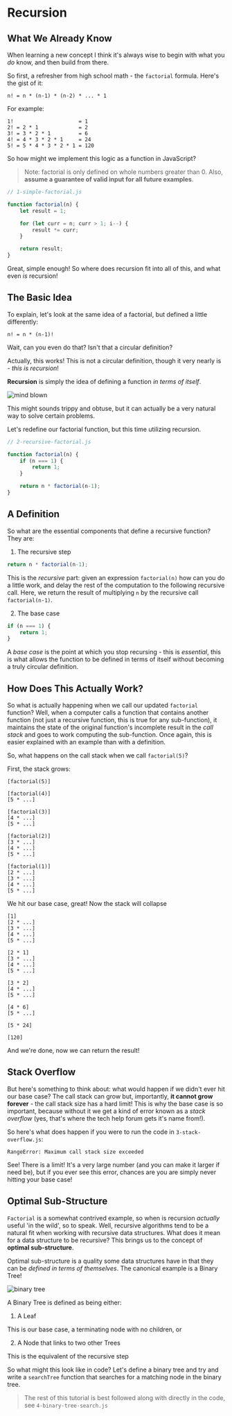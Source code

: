 # Recursion

## What We Already Know

When learning a new concept I think it's always wise to begin with what you *do* know, and then build from there. 

So first, a refresher from high school math - the `factorial` formula. Here's the gist of it:

`n! = n * (n-1) * (n-2) * ... * 1`

For example:

```
1!                     = 1
2! = 2 * 1             = 2
3! = 3 * 2 * 1         = 6
4! = 4 * 3 * 2 * 1     = 24
5! = 5 * 4 * 3 * 2 * 1 = 120
```

So how might we implement this logic as a function in JavaScript? 
> Note: factorial is only defined on whole numbers greater than 0. Also, **assume a guarantee of valid input for all future examples**.

```js
// 1-simple-factorial.js

function factorial(n) {
    let result = 1;

    for (let curr = n; curr > 1; i--) {
        result *= curr;
    }

    return result;
}
```

Great, simple enough! So where does recursion fit into all of this, and what even *is* recursion!

## The Basic Idea

To explain, let's look at the same idea of a factorial, but defined a little differently:

`n! = n * (n-1)!`

Wait, can you even do that? Isn't that a circular definition?

Actually, this works! This is not a circular definition, though it very nearly is - *this is recursion*! 

**Recursion** is simply the idea of defining a function *in terms of itself*.

![mind blown](resources/mind-blown.webp "Mind Blown")


This might sounds trippy and obtuse, but it can actually be a very natural way to solve certain problems. 

Let's redefine our factorial function, but this time utilizing recursion.

```js
// 2-recursive-factorial.js

function factorial(n) {
    if (n === 1) {
        return 1;
    }

    return n * factorial(n-1);
}
```

## A Definition

So what are the essential components that define a recursive function? They are:

1) The recursive step

```js
return n * factorial(n-1);
```
This is the *recursive* part: given an expression `factorial(n)` how can you do a little work, and delay the rest of the computation to the following recursive call. Here, we return the result of multiplying `n` by the recursive call `factorial(n-1)`. 


2) The base case

```js
if (n === 1) {
    return 1;
}
```

A *base case* is the point at which you stop recursing - this is *essential*, this is what allows the function to be defined in terms of itself without becoming a truly circular definition.

## How Does This Actually Work?

So what is actually happening when we call our updated `factorial` function? Well, when a computer calls a function that contains another function (not just a recursive function, this is true for any sub-function), it maintains the state of the original function's incomplete result in the *call stack* and goes to work computing the sub-function. Once again, this is easier explained with an example than with a definition.

So, what happens on the call stack when we call `factorial(5)`? 

First, the stack grows:

```
[factorial(5)]
```

```
[factorial(4)]
[5 * ...]
```

```
[factorial(3)]
[4 * ...]
[5 * ...]
```

```
[factorial(2)]
[3 * ...]
[4 * ...]
[5 * ...]
```

```
[factorial(1)]
[2 * ...]
[3 * ...]
[4 * ...]
[5 * ...]
```

We hit our base case, great! Now the stack will collapse

```
[1]
[2 * ...]
[3 * ...]
[4 * ...]
[5 * ...]
```

```
[2 * 1]
[3 * ...]
[4 * ...]
[5 * ...]
```

```
[3 * 2]
[4 * ...]
[5 * ...]
```

```
[4 * 6]
[5 * ...]
```

```
[5 * 24]
```

```
[120]
```

And we're done, now we can return the result!

## Stack Overflow

But here's something to think about: what would happen if we didn't ever hit our base case? The call stack can grow but, importantly, **it cannot grow forever** - the call stack size has a hard limit! This is why the base case is so important, because without it we get a kind of error known as a *stack overflow* (yes, that's where the tech help forum gets it's name from!). 

So here's what does happen if you were to run the code in `3-stack-overflow.js`:

```
RangeError: Maximum call stack size exceeded
```

See! There is a limit! It's a very large number (and you can make it larger if need be), but if you ever see this error, chances are you are simply never hitting your base case!


## Optimal Sub-Structure

`Factorial` is a somewhat contrived example, so when is recursion *actually* useful 'in the wild', so to speak. Well, recursive algorithms tend to be a natural fit when working with recursive data structures. What does it mean for a data structure to be recursive? This brings us to the concept of **optimal sub-structure**.

 Optimal sub-structure is a quality some data structures have in that they can be *defined in terms of themselves*. The canonical example is a Binary Tree!
 
 ![binary tree](resources/binary-tree.jpg "Binary Tree")
 
 A Binary Tree is defined as being either: 
 
 1) A Leaf
 
 This is our base case, a terminating node with no children, or 
 
 2) A Node that links to two other Trees

 This is the equivalent of the recursive step

 So what might this look like in code? Let's define a binary tree and try and write a `searchTree` function that searches for a matching node in the binary tree.

 > The rest of this tutorial is best followed along with directly in the code, see `4-binary-tree-search.js`


